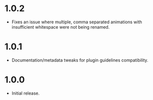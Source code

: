 # 1.0.2

* Fixes an issue where multiple, comma separated animations with insufficient
  whitespace were not being renamed.

# 1.0.1

* Documentation/metadata tweaks for plugin guidelines compatibility.

# 1.0.0

* Initial release.
